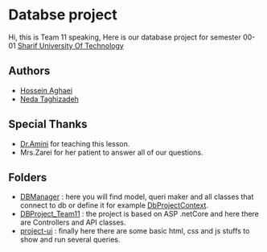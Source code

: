 # Databse project

Hi, this is Team 11 speaking, Here is our database project for semester 00-01 [Sharif University Of Technology](http://ce.sharif.edu/)

## Authors
- [Hossein Aghaei](https://github.com/hoseinaghaei)
- [Neda Taghizadeh](https://github.com/nedataghizadeh79)

## Special Thanks
 - [Dr.Amini](http://ce.sharif.edu/faculty/morteza-amini/) for teaching this lesson.
 - Mrs.Zarei for her patient to answer all of our questions.

## Folders
- [DBManager](https://github.com/hoseinaghaei/Db-project/tree/master/DBManager) : here you will find model, queri maker and all classes that connect to db or define it for example [DbProjectContext](https://github.com/hoseinaghaei/Db-project/blob/master/DBManager/Model/DbProjectContext.cs).
- [DBProject_Team11](https://github.com/hoseinaghaei/Db-project/tree/master/DBProject_Team11) : the project is based on ASP .netCore and here there are Controllers and API classes.
- [project-ui](https://github.com/hoseinaghaei/Db-project/tree/master/project-ui) : finally here there are some basic html, css and js stuffs to show and run several queries.
